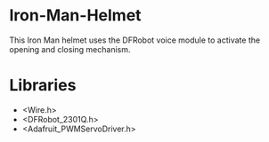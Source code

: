# Iron-Man-Helmet
This Iron Man helmet uses the DFRobot voice module to activate the opening and closing mechanism.

# Libraries
- <Wire.h>
- <DFRobot_2301Q.h>
- <Adafruit_PWMServoDriver.h>
